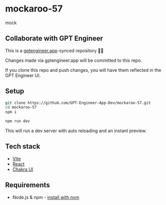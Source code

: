 # mockaroo-57

mock

## Collaborate with GPT Engineer

This is a [gptengineer.app](https://gptengineer.app)-synced repository 🌟🤖

Changes made via gptengineer.app will be committed to this repo.

If you clone this repo and push changes, you will have them reflected in the GPT Engineer UI.

## Setup

```sh
git clone https://github.com/GPT-Engineer-App-Dev/mockaroo-57.git
cd mockaroo-57
npm i
```

```sh
npm run dev
```

This will run a dev server with auto reloading and an instant preview.

## Tech stack

- [Vite](https://vitejs.dev/)
- [React](https://react.dev/)
- [Chakra UI](https://chakra-ui.com/)

## Requirements

- Node.js & npm - [install with nvm](https://github.com/nvm-sh/nvm#installing-and-updating)
